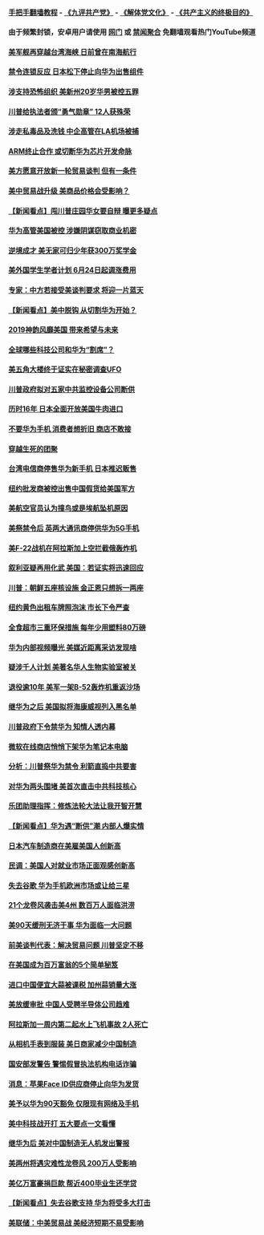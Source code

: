 #### [手把手翻墙教程](https://github.com/gfw-breaker/guides/wiki) -  [《九评共产党》](https://github.com/gfw-breaker/9ping.md?t=05230637) - [《解体党文化》](https://github.com/gfw-breaker/jtdwh.md?t=05230637) - [《共产主义的终极目的》](https://github.com/gfw-breaker/gczydzjmd.md?t=05230637)

#### 由于频繁封锁，安卓用户请使用 [网门](https://github.com/gfw-breaker/bn-android/blob/master/ogate.md?t=05230637) 或 [禁闻聚合](https://github.com/gfw-breaker/bn-android) 免翻墙观看热门YouTube频道 

#### [美军舰再穿越台湾海峡 日前曾在南海航行](../pages/nsc412/n11274189.md?t=05230637) 

#### [禁令连锁反应 日本松下停止向华为出售组件](../pages/nsc412/n11274010.md?t=05230637) 

#### [涉支持恐怖组织 美新州20岁华男被控五罪](../pages/nsc412/n11273851.md?t=05230637) 

#### [川普给执法者颁“勇气勋章” 12人获殊荣](../pages/nsc412/n11273924.md?t=05230637) 

#### [涉走私毒品及洗钱 中企高管在LA机场被捕](../pages/nsc412/n11273922.md?t=05230637) 

#### [ARM终止合作 或切断华为芯片开发命脉](../pages/nsc412/n11273832.md?t=05230637) 

#### [美方愿意开放新一轮贸易谈判 但有一条件](../pages/nsc412/n11273380.md?t=05230637) 

#### [美中贸易战升级 美商品价格会受影响？](../pages/nsc412/n11273795.md?t=05230637) 

#### [【新闻看点】闯川普庄园华女要自辩 曝更多疑点](../pages/nsc412/n11273435.md?t=05230637) 

#### [华为高管美国被控 涉嫌阴谋窃取商业机密](../pages/nsc412/n11273751.md?t=05230637) 

#### [逆境成才 美无家可归少年获300万奖学金](../pages/nsc412/n11273570.md?t=05230637) 

#### [美外国学生学者计划 6月24日起调涨费用](../pages/nsc412/n11273511.md?t=05230637) 

#### [专家：中方若接受美谈判要求 将迎一片蓝天](../pages/nsc412/n11273453.md?t=05230637) 

#### [【新闻看点】美中脱钩 从切割华为开始？](../pages/nsc412/n11273110.md?t=05230637) 

#### [2019神韵风靡美国 带来希望与未来](../pages/nsc412/n11260014.md?t=05230637) 

#### [全球哪些科技公司和华为“割席”？](../pages/nsc412/n11273410.md?t=05230637) 

#### [美五角大楼终于证实在秘密调查UFO](../pages/nsc412/n11273143.md?t=05230637) 

#### [川普政府拟对五家中共监控设备公司断供](../pages/nsc412/n11273182.md?t=05230637) 

#### [历时16年 日本全面开放美国牛肉进口](../pages/nsc412/n11273108.md?t=05230637) 

#### [不要华为手机 消费者想折旧 商店不敢接](../pages/nsc412/n11273119.md?t=05230637) 

#### [穿越生死的团聚](../pages/nsc412/n11258922.md?t=05230637) 

#### [台湾电信商停售华为新手机 日本推迟贩售](../pages/nsc412/n11272984.md?t=05230637) 

#### [纽约批发商被控出售中国假货给美国军方](../pages/nsc412/n11271932.md?t=05230637) 

#### [美航空官员认为撞鸟或是埃航坠机原因](../pages/nsc412/n11272899.md?t=05230637) 

#### [美祭禁令后 英两大通讯商停供华为5G手机](../pages/nsc412/n11272891.md?t=05230637) 

#### [美F-22战机在阿拉斯加上空拦截俄轰炸机](../pages/nsc412/n11272579.md?t=05230637) 

#### [叙利亚疑再用化武 美国：若证实将迅速回应](../pages/nsc412/n11272614.md?t=05230637) 

#### [川普：朝鲜五座核设施 金正恩只想拆一两座](../pages/nsc412/n11272492.md?t=05230637) 

#### [纽约黄色出租车牌照泡沫 市长下令严查](../pages/nsc412/n11271970.md?t=05230637) 

#### [全食超市三重环保措施 每年少用塑料80万磅](../pages/nsc412/n11271953.md?t=05230637) 

#### [华为内部视频曝光 美媒近距离采访发现啥](../pages/nsc412/n11271556.md?t=05230637) 

#### [疑涉千人计划 美著名华人生物实验室被关](../pages/nsc412/n11271598.md?t=05230637) 

#### [退役逾10年 美军一架B-52轰炸机重返沙场](../pages/nsc412/n11272176.md?t=05230637) 

#### [继华为之后 美国拟将海康威视列入黑名单](../pages/nsc412/n11271796.md?t=05230637) 

#### [川普政府下令禁华为 知情人透内幕](../pages/nsc412/n11271462.md?t=05230637) 

#### [微软在线商店悄悄下架华为笔记本电脑](../pages/nsc412/n11271717.md?t=05230637) 

#### [分析：川普祭华为禁令 利箭直捣中共要害](../pages/nsc412/n11271521.md?t=05230637) 

#### [对华为两头围堵 美首次直击中共科技核心](../pages/nsc412/n11271068.md?t=05230637) 

#### [乐团助理指挥：修炼法轮大法让我开智开慧](../pages/nsc412/n11269214.md?t=05230637) 

#### [【新闻看点】华为遇“断供”潮 内部人爆实情](../pages/nsc412/n11270835.md?t=05230637) 

#### [日本汽车制造商在美雇美国人创新高](../pages/nsc412/n11271209.md?t=05230637) 

#### [民调：美国人对就业市场正面观感创新高](../pages/nsc412/n11271051.md?t=05230637) 

#### [失去谷歌 华为手机欧洲市场或让给三星](../pages/nsc412/n11271262.md?t=05230637) 

#### [21个龙卷风袭击美4州 数百万人面临洪涝](../pages/nsc412/n11271139.md?t=05230637) 

#### [美90天缓刑无济于事 华为面临一大问题](../pages/nsc412/n11271103.md?t=05230637) 

#### [前美谈判代表：解决贸易问题 川普坚定不移](../pages/nsc412/n11271035.md?t=05230637) 

#### [在美国成为百万富翁的5个简单秘笈](../pages/nsc412/n11270920.md?t=05230637) 

#### [进口中国便宜大蒜被课税 加州蒜销量大涨](../pages/nsc412/n11270816.md?t=05230637) 

#### [美放缓审批 中国人受聘半导体公司趋难](../pages/nsc412/n11270924.md?t=05230637) 

#### [阿拉斯加一周内第二起水上飞机事故 2人死亡](../pages/nsc412/n11270342.md?t=05230637) 

#### [从相机手表到服装 美日商家减少中国制造](../pages/nsc412/n11269243.md?t=05230637) 

#### [国安部发警告 警惕假冒执法机构电话诈骗](../pages/nsc412/n11270062.md?t=05230637) 

#### [消息：苹果Face ID供应商停止向华为发货](../pages/nsc412/n11269186.md?t=05230637) 

#### [美予以华为90天豁免 仅限现有网络及手机](../pages/nsc412/n11269540.md?t=05230637) 

#### [美中科技战开打 五大要点一文看懂](../pages/nsc412/n11269495.md?t=05230637) 

#### [继华为后 美对中国制造无人机发出警报](../pages/nsc412/n11269303.md?t=05230637) 

#### [美两州将遇灾难性龙卷风 200万人受影响](../pages/nsc412/n11269289.md?t=05230637) 

#### [美亿万富豪捐巨款 帮近400毕业生还学贷](../pages/nsc412/n11269171.md?t=05230637) 

#### [【新闻看点】失去谷歌支持 华为将受多大打击](../pages/nsc412/n11268809.md?t=05230637) 

#### [美联储：中美贸易战 美经济短期不易受影响](../pages/nsc412/n11269077.md?t=05230637) 

